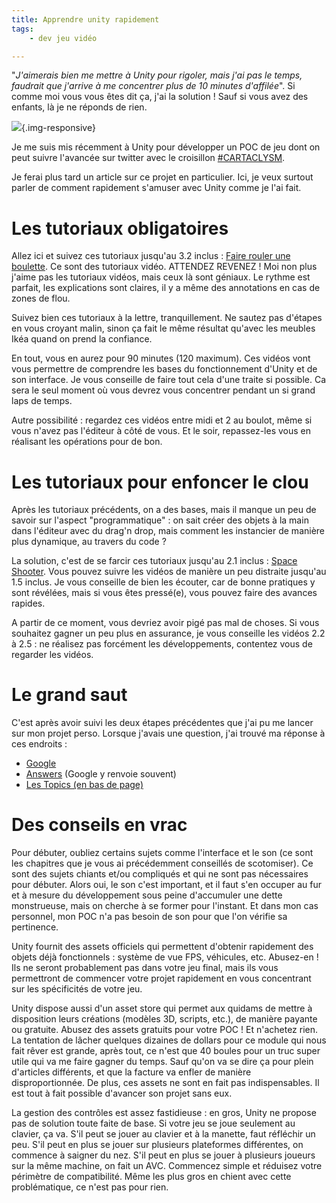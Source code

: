 ```yaml
---
title: Apprendre unity rapidement
tags:
    - dev jeu vidéo

---
```


"*J'aimerais bien me mettre à Unity pour rigoler, mais j'ai pas le temps, faudrait que j'arrive à me concentrer plus de 10 minutes d'affilée*". Si comme moi vous vous êtes dit ça, j'ai la solution ! Sauf si vous avez des enfants, là je ne réponds de rien.

![](/images/unity-cartaclysm.jpg){.img-responsive}

<!--more-->

Je me suis mis récemment à Unity pour développer un POC de jeu dont on peut suivre l'avancée sur twitter avec le croisillon [#CARTACLYSM](https://twitter.com/search?f=tweets&vertical=default&q=%23cartaclysm).

Je ferai plus tard un article sur ce projet en particulier. Ici, je veux surtout parler de comment rapidement s'amuser avec Unity comme je l'ai fait.

# Les tutoriaux obligatoires

Allez ici et suivez ces tutoriaux jusqu'au 3.2 inclus : [Faire rouler une boulette](https://unity3d.com/learn/tutorials/projects/roll-ball-tutorial). Ce sont des tutoriaux vidéo. ATTENDEZ REVENEZ ! Moi non plus j'aime pas les tutoriaux vidéos, mais ceux là sont géniaux. Le rythme est parfait, les explications sont claires, il y a même des annotations en cas de zones de flou.

Suivez bien ces tutoriaux à la lettre, tranquillement. Ne sautez pas d'étapes en vous croyant malin, sinon ça fait le même résultat qu'avec les meubles Ikéa quand on prend la confiance.

En tout, vous en aurez pour 90 minutes (120 maximum). Ces vidéos vont vous permettre de comprendre les bases du fonctionnement d'Unity et de son interface. Je vous conseille de faire tout cela d'une traite si possible. Ca sera le seul moment où vous devrez vous concentrer pendant un si grand laps de temps.

Autre possibilité : regardez ces vidéos entre midi et 2 au boulot, même si vous n'avez pas l'éditeur à côté de vous. Et le soir, repassez-les vous en réalisant les opérations pour de bon.

# Les tutoriaux pour enfoncer le clou

Après les tutoriaux précédents, on a des bases, mais il manque un peu de savoir sur l'aspect "programmatique" : on sait créer des objets à la main dans l'éditeur avec du drag'n drop, mais comment les instancier de manière plus dynamique, au travers du code ?

La solution, c'est de se farcir ces tutoriaux jusqu'au 2.1 inclus : [Space Shooter](https://unity3d.com/learn/tutorials/projects/space-shooter-tutorial). Vous pouvez suivre les vidéos de manière un peu distraite jusqu'au 1.5 inclus. Je vous conseille de bien les écouter, car de bonne pratiques y sont révélées, mais si vous êtes pressé(e), vous pouvez faire des avances rapides.

A partir de ce moment, vous devriez avoir pigé pas mal de choses. Si vous souhaitez gagner un peu plus en assurance, je vous conseille les vidéos 2.2 à 2.5 : ne réalisez pas forcément les développements, contentez vous de regarder les vidéos.

# Le grand saut

C'est après avoir suivi les deux étapes précédentes que j'ai pu me lancer sur mon projet perso. Lorsque j'avais une question, j'ai trouvé ma réponse à ces endroits :

* [Google](https://www.google.fr)
* [Answers](http://answers.unity3d.com/) (Google y renvoie souvent)
* [Les Topics (en bas de page)](https://unity3d.com/learn/tutorials)

# Des conseils en vrac

Pour débuter, oubliez certains sujets comme l'interface et le son (ce sont les chapitres que je vous ai précédemment conseillés de scotomiser). Ce sont des sujets chiants et/ou compliqués et qui ne sont pas nécessaires pour débuter. Alors oui, le son c'est important, et il faut s'en occuper au fur et à mesure du développement sous peine d'accumuler une dette monstrueuse, mais on cherche à se former pour l'instant. Et dans mon cas personnel, mon POC n'a pas besoin de son pour que l'on vérifie sa pertinence.

Unity fournit des assets officiels qui permettent d'obtenir rapidement des objets déjà fonctionnels : système de vue FPS, véhicules, etc. Abusez-en ! Ils ne seront probablement pas dans votre jeu final, mais ils vous permettront de commencer votre projet rapidement en vous concentrant sur les spécificités de votre jeu.

Unity dispose aussi d'un asset store qui permet aux quidams de mettre à disposition leurs créations (modèles 3D, scripts, etc.), de manière payante ou gratuite. Abusez des assets gratuits pour votre POC ! Et n'achetez rien. La tentation de lâcher quelques dizaines de dollars pour ce module qui nous fait rêver est grande, après tout, ce n'est que 40 boules pour un truc super utile qui va me faire gagner du temps. Sauf qu'on va se dire ça pour plein d'articles différents, et que la facture va enfler de manière disproportionnée. De plus, ces assets ne sont en fait pas indispensables. Il est tout à fait possible d'avancer son projet sans eux.

La gestion des contrôles est assez fastidieuse : en gros, Unity ne propose pas de solution toute faite de base. Si votre jeu se joue seulement au clavier, ça va. S'il peut se jouer au clavier et à la manette, faut réfléchir un peu. S'il peut en plus se jouer sur plusieurs plateformes différentes, on commence à saigner du nez. S'il peut en plus se jouer à plusieurs joueurs sur la même machine, on fait un AVC. Commencez simple et réduisez votre périmètre de compatibilité. Même les plus gros en chient avec cette problématique, ce n'est pas pour rien.

